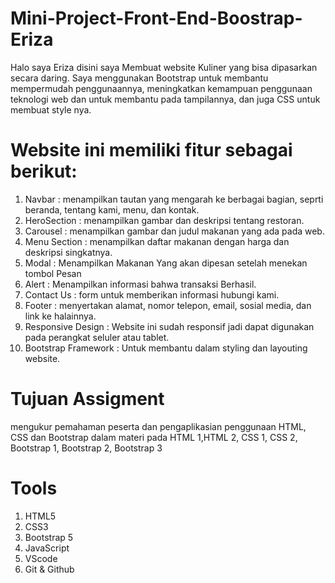 ﻿# Mini-Project-Front-End-Boostrap-Eriza
Halo saya Eriza disini saya Membuat website Kuliner yang bisa dipasarkan secara daring.
Saya menggunakan Bootstrap untuk membantu mempermudah penggunaannya, meningkatkan kemampuan penggunaan teknologi web dan untuk membantu pada tampilannya, dan juga CSS untuk membuat style nya.

# Website ini memiliki fitur sebagai berikut:
1. Navbar : menampilkan tautan yang mengarah ke berbagai bagian, seprti beranda, tentang kami, menu,
dan kontak.
2. HeroSection : menampilkan gambar dan deskripsi tentang restoran.
3. Carousel : menampilkan gambar dan judul makanan yang ada pada web.
4. Menu Section : menampilkan daftar makanan dengan harga dan deskripsi singkatnya.
5. Modal : Menampilkan Makanan Yang akan dipesan setelah menekan tombol Pesan
6. Alert : Menampilkan informasi bahwa transaksi Berhasil.
5. Contact Us : form untuk memberikan informasi hubungi kami.
6. Footer : menyertakan alamat, nomor telepon, email, sosial media, dan link ke halainnya.
7. Responsive Design : Website ini sudah responsif jadi dapat digunakan pada perangkat seluler atau tablet.
8. Bootstrap Framework : Untuk membantu dalam styling dan layouting website.

# Tujuan Assigment 
mengukur pemahaman peserta dan pengaplikasian penggunaan HTML, CSS dan Bootstrap dalam materi pada HTML 1,HTML 2, CSS 1, CSS 2, Bootstrap 1, Bootstrap 2, Bootstrap 3
# Tools
1. HTML5
2. CSS3
3. Bootstrap 5
4. JavaScript
5. VScode
6. Git & Github